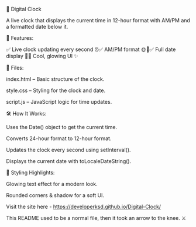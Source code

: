 🚀 Digital Clock

A live clock that displays the current time in 12-hour format with AM/PM and a formatted date below it.

🎯 Features:

✅ Live clock updating every second ⏰✅ AM/PM format 🌞🌙✅ Full date display 📅✅ Cool, glowing UI ✨

📂 Files:

index.html – Basic structure of the clock.

style.css – Styling for the clock and date.

script.js – JavaScript logic for time updates.

🛠 How It Works:

Uses the Date() object to get the current time.

Converts 24-hour format to 12-hour format.

Updates the clock every second using setInterval().

Displays the current date with toLocaleDateString().

🎨 Styling Highlights:

Glowing text effect for a modern look.

Rounded corners & shadow for a soft UI.

Visit the site here - 
https://developerksd.github.io/Digital-Clock/

This README used to be a normal file, then it took an arrow to the knee. ⚔️
